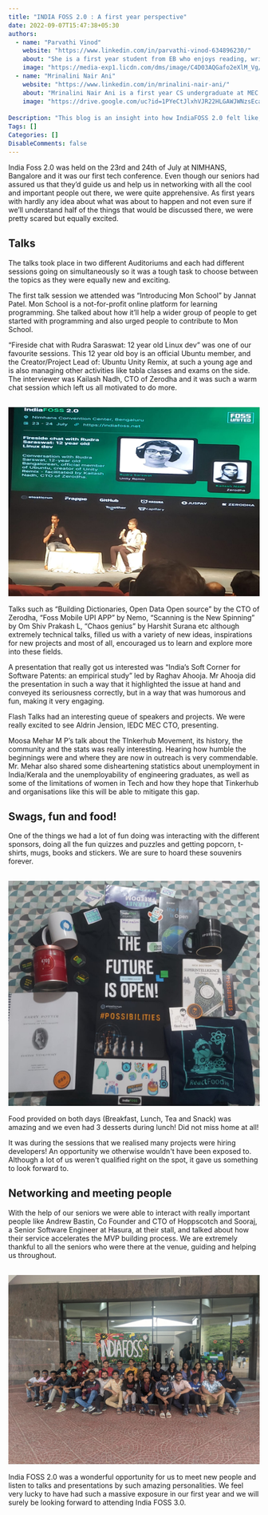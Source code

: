 ```yaml
---
title: "INDIA FOSS 2.0 : A first year perspective"
date: 2022-09-07T15:47:38+05:30
authors:
  - name: "Parvathi Vinod"
    website: "https://www.linkedin.com/in/parvathi-vinod-634896230/"
    about: "She is a first year student from EB who enjoys reading, writing, painting and singing during her free time. She also likes to have crazy but interesting conversations about life and things in general."
    image: "https://media-exp1.licdn.com/dms/image/C4D03AQGafo2eXlM_Vg/profile-displayphoto-shrink_800_800/0/1657133315275?e=1668038400&v=beta&t=0Ajqvw7zVMrxjBx3GCkAVobiA5Cnhi0hsClnSBDRSMw"
  - name: "Mrinalini Nair Ani"
    website: "https://www.linkedin.com/in/mrinalini-nair-ani/"
    about: "Mrinalini Nair Ani is a first year CS undergraduate at MEC. An eclectic individual who just wishes there was an extra hour everyday so people could read & talk about Tech to their heart's content."
    image: "https://drive.google.com/uc?id=1PYeCtJlxhVJR22HLGAWJWNzsEcabb6tK"

Description: "This blog is an insight into how IndiaFOSS 2.0 felt like, through the eyes of two first years."
Tags: []
Categories: []
DisableComments: false
---
```

India Foss 2.0 was held on the 23rd and 24th of July at NIMHANS, Bangalore and it was our first tech conference. Even though our seniors had assured us that they’d guide us and help us in networking with all the cool and important people out there, we were quite apprehensive. As first years with hardly any idea about what was about to happen and not even sure if we’ll understand half of the things that would be discussed there, we were pretty scared but equally excited. 


## Talks   

The talks took place in two different Auditoriums and each had different sessions going on simultaneously so it was a tough task to choose between the topics as they were equally new and exciting.

The first talk session we attended was “Introducing Mon School” by Jannat Patel. Mon School is a not-for-profit online platform for learning programming. She talked about how it’ll help a wider group of people to get started with programming and also urged people to contribute to Mon School.

“Fireside chat with Rudra Saraswat: 12 year old Linux dev” was one of our favourite sessions. This 12 year old boy is an official Ubuntu member, and the Creator/Project Lead of: Ubuntu Unity Remix, at such a young age and is also managing other activities like tabla classes and exams on the side. The interviewer was Kailash Nadh, CTO of Zerodha and it was such a warm chat session which left us all motivated to do more.

<br>
<img src="/images/indiafoss-firstyear/image1.jpg" width="550" height="auto">
<br>

Talks such as “Building Dictionaries, Open Data Open source” by the CTO of Zerodha, “Foss Mobile UPI APP” by Nemo, “Scanning is the New Spinning” by Om Shiv Prakash L,  “Chaos genius” by Harshit Surana etc although extremely technical talks, filled us with a variety of new ideas, inspirations for new projects and most of all, encouraged us to learn and explore more into these fields.

A presentation that really got us interested was “India’s Soft Corner for Software Patents: an empirical study” led by Raghav Ahooja. Mr Ahooja did the presentation in such a way that it highlighted the issue at hand and conveyed its seriousness correctly, but in a way that was humorous and fun, making it very engaging.

Flash Talks had an interesting queue of speakers and projects. We were really excited to see Aldrin Jension, IEDC MEC CTO, presenting.  

Moosa Mehar M P’s talk about the TInkerhub Movement, its history, the community and the stats was really interesting. Hearing how humble the beginnings were and where they are now in outreach is very commendable. Mr. Mehar also shared some disheartening statistics about unemployment in India/Kerala and the unemployability of engineering graduates, as well as some of the limitations of women in Tech and how they hope that Tinkerhub and organisations like this will be able to mitigate this gap.

## Swags, fun and food!

One of the things we had a lot of fun doing was interacting with the different sponsors, doing all the fun quizzes and puzzles and getting popcorn, t-shirts, mugs, books and stickers. We are sure to hoard these souvenirs forever. 

<br>
<img src="/images/indiafoss-firstyear/image3.jpg" width="550" height="auto">
<br>

Food provided on both days (Breakfast, Lunch, Tea and Snack) was amazing and we even had 3 desserts during lunch! Did not miss home at all!

It was during the sessions that we realised many projects were hiring developers! An opportunity we otherwise wouldn't have been exposed to. Although a lot of us weren't qualified right on the spot, it gave us something to look forward to. 

 
## Networking and meeting people

With the help of our seniors we were able to interact with really important people like Andrew Bastin, Co Founder and CTO of Hoppscotch and Sooraj, a Senior Software Engineer at Hasura, at their stall, and talked about how their service accelerates the MVP building process. We are extremely thankful to all the seniors who were there at the venue, guiding and helping us throughout. 

<br>
<img src="/images/indiafoss-firstyear/image2.jpg" width="550" height="auto">
<br>

India FOSS 2.0 was a wonderful opportunity for us to meet new people and listen to talks and presentations by such amazing personalities. We feel very lucky to have had such a massive exposure in our first year and we will surely be looking forward to attending India FOSS 3.0.
